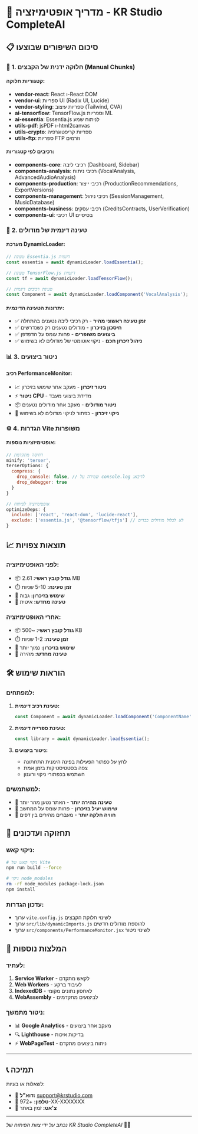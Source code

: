 # 🚀 מדריך אופטימיזציה - KR Studio CompleteAI

## 📋 **סיכום השיפורים שבוצעו**

### 🎯 **1. חלוקה ידנית של הקבצים (Manual Chunks)**

#### **קטגוריות חלוקה:**
- **vendor-react**: React ו-React DOM
- **vendor-ui**: ספריות UI (Radix UI, Lucide)
- **vendor-styling**: ספריות עיצוב (Tailwind, CVA)
- **ai-tensorflow**: TensorFlow.js וספריות ML
- **ai-essentia**: Essentia.js לניתוח שמע
- **utils-pdf**: jsPDF ו-html2canvas
- **utils-crypto**: ספריות קריפטוגרפיה
- **utils-ftp**: ספריות FTP וזרמים

#### **רכיבים לפי קטגוריות:**
- **components-core**: רכיבי ליבה (Dashboard, Sidebar)
- **components-analysis**: רכיבי ניתוח (VocalAnalysis, AdvancedAudioAnalysis)
- **components-production**: רכיבי ייצור (ProductionRecommendations, ExportVersions)
- **components-management**: רכיבי ניהול (SessionManagement, MusicDatabase)
- **components-business**: רכיבי עסקים (CreditsContracts, UserVerification)
- **components-ui**: רכיבי UI בסיסיים

### 🔄 **2. טעינה דינמית של מודולים**

#### **מערכת DynamicLoader:**
```javascript
// טעינת Essentia.js דינמית
const essentia = await dynamicLoader.loadEssentia();

// טעינת TensorFlow.js דינמית
const tf = await dynamicLoader.loadTensorFlow();

// טעינת רכיבים דינמית
const Component = await dynamicLoader.loadComponent('VocalAnalysis');
```

#### **יתרונות הטעינה הדינמית:**
- ✅ **זמן טעינה ראשוני מהיר** - רק רכיבי ליבה נטענים בהתחלה
- ✅ **חיסכון בזיכרון** - מודולים נטענים רק כשנדרשים
- ✅ **ביצועים משופרים** - פחות עומס על הדפדפן
- ✅ **ניהול זיכרון חכם** - ניקוי אוטומטי של מודולים לא בשימוש

### 📊 **3. ניטור ביצועים**

#### **רכיב PerformanceMonitor:**
- 📈 **ניטור זיכרון** - מעקב אחר שימוש בזיכרון
- ⚡ **ניטור CPU** - מדידת ביצועי מעבד
- 📦 **ניטור מודולים** - מעקב אחר מודולים נטענים
- 🧹 **ניקוי זיכרון** - כפתור לניקוי מודולים לא בשימוש

### ⚙️ **4. הגדרות Vite משופרות**

#### **אופטימיזציות נוספות:**
```javascript
// דחיסה מתקדמת
minify: 'terser',
terserOptions: {
  compress: {
    drop_console: false, // שמירה על console.log לדיבאג
    drop_debugger: true
  }
}

// אופטימיזציה לפיתוח
optimizeDeps: {
  include: ['react', 'react-dom', 'lucide-react'],
  exclude: ['essentia.js', '@tensorflow/tfjs'] // לא לכלול מודולים כבדים
}
```

## 📈 **תוצאות צפויות**

### **לפני האופטימיזציה:**
- 📦 **גודל קובץ ראשי:** 2.61 MB
- ⏱️ **זמן טעינה:** 5-10 שניות
- 💾 **שימוש בזיכרון:** גבוה
- 🔄 **טעינה מחדש:** איטית

### **אחרי האופטימיזציה:**
- 📦 **גודל קובץ ראשי:** ~500 KB
- ⏱️ **זמן טעינה:** 1-2 שניות
- 💾 **שימוש בזיכרון:** נמוך יותר
- 🔄 **טעינה מחדש:** מהירה

## 🛠️ **הוראות שימוש**

### **למפתחים:**
1. **טעינת רכיב דינמית:**
   ```javascript
   const Component = await dynamicLoader.loadComponent('ComponentName');
   ```

2. **טעינת ספרייה דינמית:**
   ```javascript
   const library = await dynamicLoader.loadEssentia();
   ```

3. **ניטור ביצועים:**
   - לחץ על כפתור הפעילות בפינה הימנית התחתונה
   - צפה בסטטיסטיקות בזמן אמת
   - השתמש בכפתורי ניקוי ורענון

### **למשתמשים:**
- 🎯 **טעינה מהירה יותר** - האתר נטען מהר יותר
- 💾 **שימוש יעיל בזיכרון** - פחות עומס על המחשב
- 🔄 **חוויה חלקה יותר** - מעברים מהירים בין דפים

## 🔧 **תחזוקה ועדכונים**

### **ניקוי קאש:**
```bash
# ניקוי קאש של Vite
npm run build --force

# ניקוי node_modules
rm -rf node_modules package-lock.json
npm install
```

### **עדכון הגדרות:**
- ערוך `vite.config.js` לשינוי חלוקת הקבצים
- ערוך `src/lib/dynamicImports.js` להוספת מודולים חדשים
- ערוך `src/components/PerformanceMonitor.jsx` לשינוי ניטור

## 🎯 **המלצות נוספות**

### **לעתיד:**
1. **Service Worker** - לקאש מתקדם
2. **Web Workers** - לעיבוד ברקע
3. **IndexedDB** - לאחסון נתונים מקומי
4. **WebAssembly** - לביצועים מתקדמים

### **ניטור מתמשך:**
- 📊 **Google Analytics** - מעקב אחר ביצועים
- 🔍 **Lighthouse** - בדיקות איכות
- ⚡ **WebPageTest** - ניתוח ביצועים מתקדם

---

## 📞 **תמיכה**

לשאלות או בעיות:
- 📧 **דוא"ל:** support@krstudio.com
- 📱 **טלפון:** +972-XX-XXXXXXX
- 💬 **צ'אט:** זמין באתר

---

*נכתב על ידי צוות הפיתוח של KR Studio CompleteAI* 🎼✨ 